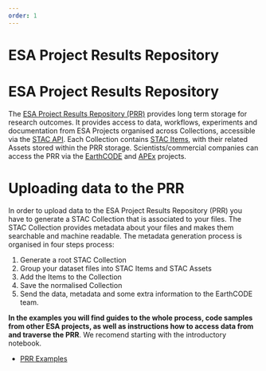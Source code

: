 ```yaml
---
order: 1
---
```

# ESA Project Results Repository


# ESA Project Results Repository

The [ESA Project Results Repository (PRR)](https://eoresults.esa.int/) provides long term storage for research outcomes. It provides access to data, workflows, experiments and documentation from ESA Projects organised across Collections, accessible via the [STAC API](https://github.com/radiantearth/stac-api-spec). Each Collection contains [STAC Items](https://github.com/radiantearth/stac-spec/blob/master/item-spec/item-spec.md), with their related Assets stored within the PRR storage. Scientists/commercial companies can access the PRR via the [EarthCODE](https://earthcode.esa.int/) and [APEx](https://esa-apex.github.io/apex_documentation/) projects.


# Uploading data to the PRR
In order to upload data to the ESA Project Results Repository (PRR) you have to generate a STAC Collection that is associated to your files. The STAC Collection provides metadata about your files and makes them searchable and machine readable. The metadata generation process is organised in four steps process:

1. Generate a root STAC Collection
2. Group your dataset files into STAC Items and STAC Assets
3. Add the Items to the Collection
4. Save the normalised Collection
5. Send the data, metadata and some extra information to the EarthCODE team.

**In the examples you will find guides to the whole process, code samples from other ESA projects, as well as instructions how to access data from and traverse the PRR**. We recomend starting with the introductory notebook.

- [PRR Examples](https://esa-earthcode.github.io/examples/index-1/)
